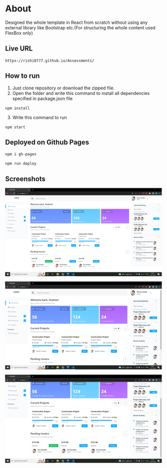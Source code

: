 # About

Designed the whole template in React from scratch without using any external library like
Bootstrap etc.(For structuring the whole content used FlexBox only)

## Live URL

```
https://rishi0777.github.io/Assessments/
```

## How to run

1. Just clone repository or download the zipped file.
2. Open the folder and write this command to install all dependencies specified in package.json file

```
npm install
```

3. Write this command to run

```
npm start
```

## Deployed on Github Pages

```
npm i gh-pages
```

```
npm run deploy
```

## Screenshots

![image description](./Screenshots/Screenshot1.png)

![image description](./Screenshots/Screenshot2.png)

![image description](./Screenshots/Screenshot3.png)
